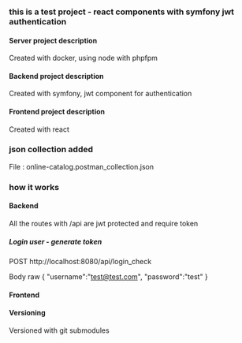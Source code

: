 ### this is a test project - react components with symfony jwt authentication

#### Server project description
Created with docker, using node with phpfpm
#### Backend project description
Created with symfony, jwt component for authentication
#### Frontend project description
Created with react 
### json collection added
File : online-catalog.postman_collection.json

### how it works

#### Backend
All the routes with /api are jwt protected and require token

##### Login user - generate token
POST http://localhost:8080/api/login_check

Body raw
{
	"username":"test@test.com", 
	"password":"test"
}

#### Frontend

#### Versioning
 Versioned with git submodules